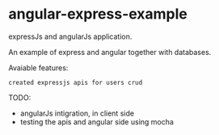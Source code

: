angular-express-example
=======================

expressJs and angularJs application.

An example of express and angular together with databases.

Avaiable features:

	created expressjs apis for users crud

TODO:
  
  * angularJs intigration, in client side
  * testing the apis and angular side using mocha

